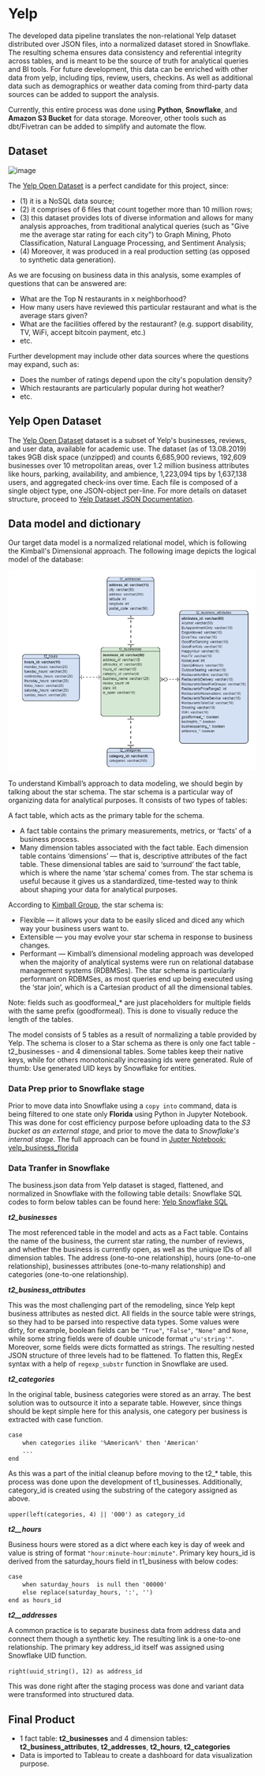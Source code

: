 
# Yelp

The developed data pipeline translates the non-relational Yelp dataset distributed over JSON files, into a normalized dataset stored in Snowflake. The resulting schema ensures data consistency and referential integrity across tables, and is meant to be the source of truth for analytical queries and BI tools. For future development, this data can be enriched with other data from yelp, including tips, review, users, checkins. As well as additional data such as demographics or weather data coming from third-party data sources can be added to support the analysis.

Currently, this entire process was done using **Python**, **Snowflake**, and **Amazon S3 Bucket** for data storage. Moreover, other tools such as dbt/Fivetran can be added to simplify and automate the flow.


## Dataset

![image](https://upload.wikimedia.org/wikipedia/commons/a/ad/Yelp_Logo.svg)

The [Yelp Open Dataset](https://www.yelp.com/dataset) is a perfect candidate for this project, since:

- (1) it is a NoSQL data source;
- (2) it comprises of 6 files that count together more than 10 million rows;
- (3) this dataset provides lots of diverse information and allows for many analysis approaches, from traditional analytical queries (such as "Give me the average star rating for each city") to Graph Mining, Photo Classification, Natural Language Processing, and Sentiment Analysis;
- (4) Moreover, it was produced in a real production setting (as opposed to synthetic data generation).

As we are focusing on business data in this analysis, some examples of questions that can be answered are:
- What are the Top N restaurants in x neighborhood?
- How many users have reviewed this particular restaurant and what is the average stars given?
- What are the facilities offered by the restaurant? (e.g. support disability, TV, WiFi, accept bitcoin payment, etc.)
- etc.

Further development may include other data sources where the questions may expand, such as:
- Does the number of ratings depend upon the city's population density?
- Which restaurants are particularly popular during hot weather?
- etc.
## Yelp Open Dataset

The [Yelp Open Dataset](https://www.yelp.com/dataset) dataset is a subset of Yelp's businesses, reviews, and user data, available for academic use. The dataset (as of 13.08.2019) takes 9GB disk space (unzipped) and counts 6,685,900 reviews, 192,609 businesses over 10 metropolitan areas, over 1.2 million business attributes like hours, parking, availability, and ambience, 1,223,094 tips by 1,637,138 users, and aggregated check-ins over time. Each file is composed of a single object type, one JSON-object per-line. For more details on dataset structure, proceed to [Yelp Dataset JSON Documentation](https://www.yelp.com/dataset/documentation/main).
## Data model and dictionary

Our target data model is a normalized relational model, which is following the Kimball's Dimensional approach. The following image depicts the logical model of the database:

![image](https://github.com/ismargaretha/yelp/blob/f283bd312c9cf0f646704c9c5690c29ef741ae3e/data_model.png)

To understand Kimball’s approach to data modeling, we should begin by talking about the star schema. The star schema is a particular way of organizing data for analytical purposes. It consists of two types of tables:

A fact table, which acts as the primary table for the schema. 
- A fact table contains the primary measurements, metrics, or ‘facts’ of a business process.
- Many dimension tables associated with the fact table. Each dimension table contains ‘dimensions’ — that is, descriptive attributes of the fact table.
These dimensional tables are said to ‘surround’ the fact table, which is where the name ‘star schema’ comes from. The star schema is useful because it gives us a standardized, time-tested way to think about shaping your data for analytical purposes.


According to [Kimball Group](https://www.kimballgroup.com/data-warehouse-business-intelligence-resources/kimball-techniques/dimensional-modeling-techniques/), the star schema is:
- Flexible — it allows your data to be easily sliced and diced any which way your business users want to.
- Extensible — you may evolve your star schema in response to business changes.
- Performant — Kimball’s dimensional modeling approach was developed when the majority of analytical systems were run on relational database management systems (RDBMSes). The star schema is particularly performant on RDBMSes, as most queries end up being executed using the ‘star join’, which is a Cartesian product of all the dimensional tables.

Note: fields such as goodformeal_* are just placeholders for multiple fields with the same prefix (goodformeal). This is done to visually reduce the length of the tables.

The model consists of 5 tables as a result of normalizing a table provided by Yelp. The schema is closer to a Star schema as there is only one fact table - t2_businesses - and 4 dimensional tables. Some tables keep their native keys, while for others monotonically increasing ids were generated. Rule of thumb: Use generated UID keys by Snowflake for entities.

### Data Prep prior to Snowflake stage ###

Prior to move data into Snowflake using a `copy into` command, data is being filtered to one state only **Florida** using Python in Jupyter Notebook. This was done for cost efficiency purpose before uploading data to the *S3 bucket as an external stage*, and prior to move the data to *Snowflake's internal stage*.
The full approach can be found in [Jupter Notebook: yelp_business_florida](https://github.com/ismargaretha/yelp/blob/28d93800f984cc959b6855133d38b92ff6e3ced0/yelp_business_florida.ipynb)

### Data Tranfer in Snowflake ###

The business.json data from Yelp dataset is staged, flattened, and normalized in Snowflake with the following table details:
Snowflake SQL codes to form below tables can be found here:  [Yelp Snowflake SQL](https://github.com/ismargaretha/yelp/blob/52addc37442ca4bfc74b8eb383d379a483a3ae3f/yelp_snowflake_sql.txt)

***t2_businesses***

The most referenced table in the model and acts as a Fact table. Contains the name of the business, the current star rating, the number of reviews, and whether the business is currently open, as well as the unique IDs of all dimension tables. The address (one-to-one relationship), hours (one-to-one relationship), businesses attributes (one-to-many relationship) and categories (one-to-one relationship).

***t2_business_attributes***

This was the most challenging part of the remodeling, since Yelp kept business attributes as nested dict. All fields in the source table were strings, so they had to be parsed into respective data types. Some values were dirty, for example, boolean fields can be `"True"`, `"False"`, `"None"` and `None`, while some string fields were of double unicode format `u"u'string'"`. Moreover, some fields were dicts formatted as strings. The resulting nested JSON structure of three levels had to be flattened. To flatten this, RegEx syntax with a help of `regexp_substr` function in Snowflake are used.


***t2_categories***

In the original table, business categories were stored as an array. The best solution was to outsource it into a separate table. However, since things should be kept simple here for this analysis, one category per business is extracted with case function.

```
case
    when categories ilike '%American%' then 'American'
    ...
end
```

As this was a part of the initial cleanup before moving to the t2_* table, this process was done upon the development of t1_businesses. Additionally, category_id is created using the substring of the category assigned as above.

`upper(left(categories, 4) || '000') as category_id`

***t2__hours***

Business hours were stored as a dict where each key is day of week and value is string of format `"hour:minute-hour:minute"`.
Primary key hours_id is derived from the saturday_hours field in t1_business with below codes:

```
case
    when saturday_hours  is null then '00000'
    else replace(saturday_hours, ':', '') 
end as hours_id
```

***t2__addresses***

A common practice is to separate business data from address data and connect them though a synthetic key. The resulting link is a one-to-one relationship. The primary key address_id itself was assigned using Snowflake UID function.

`right(uuid_string(), 12) as address_id`

This was done right after the staging process was done and variant data were transformed into structured data.


## Final Product

- 1 fact table: **t2_businesses** and 4 dimension tables: **t2_business_attributes**, **t2_addresses**, **t2_hours**, **t2_categories**
- Data is imported to Tableau to create a dashboard for data visualization purpose.
